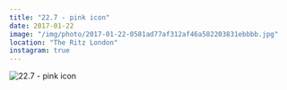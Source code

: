```yaml
---
title: "22.7 - pink icon"
date: 2017-01-22
image: "/img/photo/2017-01-22-0581ad77af312af46a582203831ebbbb.jpg"
location: "The Ritz London"
instagram: true
---
```


![22.7 - pink icon](/img/photo/2017-01-22-0581ad77af312af46a582203831ebbbb.jpg)
